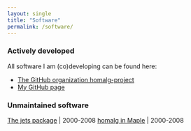 ```yaml
---
layout: single
title: "Software"
permalink: /software/
---
```


### Actively developed

All software I am (co)developing can be found here:

* [The GitHub organization homalg-project](https://homalg-project.github.io/)
* [My GitHub page](https://github.com/mohamed-barakat?tab=repositories)

### Unmaintained software

[The jets package](https://algebra.mathematik.uni-siegen.de/barakat/jets) | 2000-2008
[homalg in Maple](https://algebra.mathematik.uni-siegen.de/barakat/homalg_in_maple) | 2000-2008

<!-- [The conley package](https://algebra.mathematik.uni-siegen.de/conley) | 2006-2008 -->
